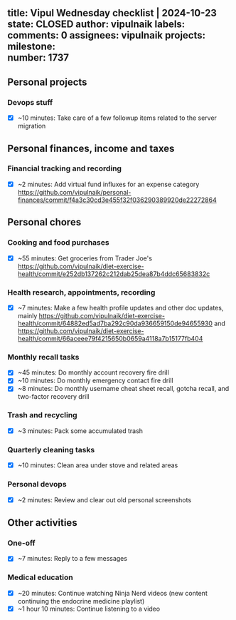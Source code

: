 title:	Vipul Wednesday checklist | 2024-10-23
state:	CLOSED
author:	vipulnaik
labels:	
comments:	0
assignees:	vipulnaik
projects:	
milestone:	
number:	1737
--
## Personal projects

### Devops stuff

- [x] ~10 minutes: Take care of a few followup items related to the server migration

## Personal finances, income and taxes

### Financial tracking and recording

- [x] ~2 minutes: Add virtual fund influxes for an expense category https://github.com/vipulnaik/personal-finances/commit/f4a3c30cd3e455f32f036290389920de22272864

## Personal chores

### Cooking and food purchases

- [x] ~55 minutes: Get groceries from Trader Joe's https://github.com/vipulnaik/diet-exercise-health/commit/e252db137262c212dab25dea87b4ddc65683832c

### Health research, appointments, recording

- [x] ~7 minutes: Make a few health profile updates and other doc updates, mainly https://github.com/vipulnaik/diet-exercise-health/commit/64882ed5ad7ba292c90da936659150de94655930 and https://github.com/vipulnaik/diet-exercise-health/commit/66aceee79f4215650b0659a4118a7b15177fb404

### Monthly recall tasks

- [x] ~45 minutes: Do monthly account recovery fire drill
- [x] ~10 minutes: Do monthly emergency contact fire drill
- [x] ~8 minutes: Do monthly username cheat sheet recall, gotcha recall, and two-factor recovery drill

### Trash and recycling

- [x] ~3 minutes: Pack some accumulated trash

### Quarterly cleaning tasks

- [x] ~10 minutes: Clean area under stove and related areas

### Personal devops

- [x] ~2 minutes: Review and clear out old personal screenshots

## Other activities

### One-off

- [x] ~7 minutes: Reply to a few messages

### Medical education

- [x] ~20 minutes: Continue watching Ninja Nerd videos (new content continuing the endocrine medicine playlist)
- [x] ~1 hour 10 minutes: Continue listening to a video
